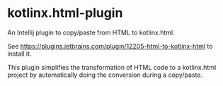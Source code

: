 # kotlinx.html-plugin
An Intellij plugin to copy/paste from HTML to kotlinx.html.

See https://plugins.jetbrains.com/plugin/12205-html-to-kotlinx-html to install it.

This plugin simplifies the transformation of HTML code to a kotlinx.html project 
by automatically doing the conversion during a copy/paste.

